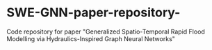 # SWE-GNN-paper-repository-
Code repository for paper "Generalized Spatio-Temporal Rapid Flood Modelling via Hydraulics-Inspired Graph Neural Networks"
